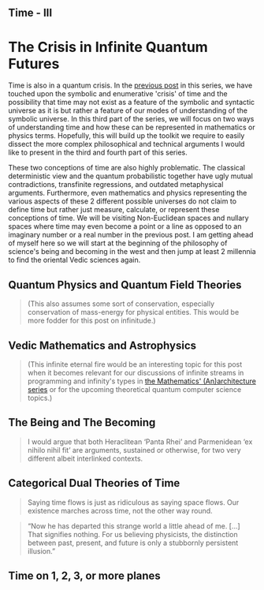 ## Time - III

# The Crisis in Infinite Quantum Futures

Time is also in a quantum crisis. In the [previous post](https://risav.dev/time-ii-ck7x2qw9y029yzns11f673dtd) in this series, we have touched upon the symbolic and enumerative 'crisis' of time and the possibility that time may not exist as a feature of the symbolic and syntactic universe as it is but rather a feature of our modes of understanding of the symbolic universe. In this third part of the series, we will focus on two ways of understanding time and how these can be represented in mathematics or physics terms. Hopefully, this will build up the toolkit we require to easily dissect the more complex philosophical and technical arguments I would like to present in the third and fourth part of this series. 

These two conceptions of time are also highly problematic. The classical deterministic view and the quantum probabilistic together have ugly mutual contradictions, transfinite regressions, and outdated metaphysical arguments. Furthermore, even mathematics and physics representing the various aspects of these 2 different possible universes do not claim to define time but rather just measure, calculate, or represent these conceptions of time. We will be visiting Non-Euclidean spaces and nullary spaces where time may even become a point or a line as opposed to an imaginary number or a real number in the previous post. I am getting ahead of myself here so we will start at the beginning of the philosophy of science's being and becoming in the west and then jump at least 2 millennia to find the oriental Vedic sciences again.

## Quantum Physics and Quantum Field Theories

> (This also assumes some sort of conservation, especially conservation of mass-energy for physical entities. This would be more fodder for this post on infinitude.)

## Vedic Mathematics and Astrophysics

> (This infinite eternal fire would be an interesting topic for this post when it becomes relevant for our discussions of infinite streams in programming and infinity's types in [the Mathematics' (An)architecture series](https://risav.dev/mathematics-anarchitecture-and-processes-ck5nahog004z4qps1w98ldfz0) or for the upcoming theoretical quantum computer science topics.)

## The Being and The Becoming

> I would argue that both Heraclitean ‘Panta Rhei’ and Parmenidean ‘ex nihilo nihil fit’ are arguments, sustained or otherwise, for two very different albeit interlinked contexts.

## Categorical Dual Theories of Time

> Saying time flows is just as ridiculous as saying space flows. Our existence marches across time, not the other way round. 

> “Now he has departed this strange world a little ahead of me. [...] That signifies nothing. For us believing physicists, the distinction between past, present, and future is only a stubbornly persistent illusion.” 

## Time on 1, 2, 3, or more planes